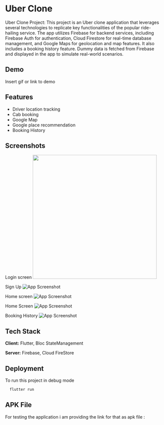 
# Uber Clone

Uber Clone Project: This project is an Uber clone application that leverages several technologies to replicate key functionalities of the popular ride-hailing service. The app utilizes Firebase for backend services, including Firebase Auth for authentication, Cloud Firestore for real-time database management, and Google Maps for geolocation and map features. It also includes a booking history feature. Dummy data is fetched from Firebase and displayed in the app to simulate real-world scenarios.


## Demo

Insert gif or link to demo


## Features

- Driver location tracking
- Cab booking
- Google Map 
- Google place recommendation
- Booking History


## Screenshots


Login screen
<img src="https://firebasestorage.googleapis.com/v0/b/flutter-map-ab586.appspot.com/o/1722158161182.jpg?alt=media&token=11a44070-94ed-4346-bc70-3247f47b444e" width=400>



Sign Up
![App Screenshot](https://firebasestorage.googleapis.com/v0/b/flutter-map-ab586.appspot.com/o/1722158161172.jpg?alt=media&token=3d285f81-a2cc-449a-a34e-ad6b6e4d9c0e)




Home screen
![App Screenshot](https://firebasestorage.googleapis.com/v0/b/flutter-map-ab586.appspot.com/o/1722158161194.jpg?alt=media&token=78529165-42ce-414b-bb1e-94a33afd36dd)


Home Screen
![App Screenshot](https://firebasestorage.googleapis.com/v0/b/flutter-map-ab586.appspot.com/o/1722158161227.jpg?alt=media&token=0ce8709f-11c1-4e75-9990-72057ed8aa54)


Booking History 
![App Screenshot](https://firebasestorage.googleapis.com/v0/b/flutter-map-ab586.appspot.com/o/1722158161205.jpg?alt=media&token=021d86eb-ff9f-4749-9d38-9a10ecea96df)


## Tech Stack

**Client:** Flutter, Bloc StateManagement

**Server:** Firebase, Cloud FireStore


## Deployment

To run this project in debug mode 

```bash
  flutter run
```


## APK File

For testing the application i am providing the link for that as apk file :


